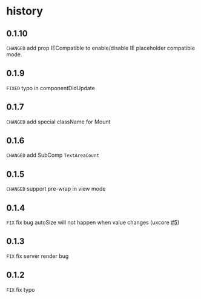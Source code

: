 # history

## 0.1.10

`CHANGED` add prop IECompatible to enable/disable IE placeholder compatible mode.

## 0.1.9

`FIXED` typo in componentDidUpdate

## 0.1.7

`CHANGED` add special className for Mount

## 0.1.6

`CHANGED` add SubComp `TextAreaCount`

## 0.1.5

`CHANGED` support pre-wrap in view mode 

## 0.1.4

`FIX` fix bug autoSize will not happen when value changes (uxcore [#5](https://github.com/uxcore/uxcore/issues/5))

## 0.1.3

`FIX` fix server render bug

## 0.1.2

`FIX` fix typo 